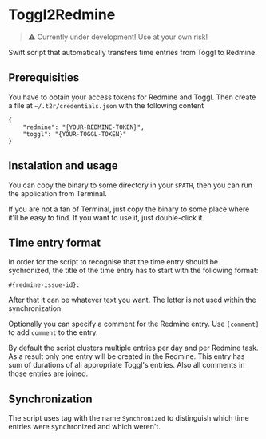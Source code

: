 # Toggl2Redmine

> ⚠️ Currently under development! Use at your own risk!

Swift script that automatically transfers time entries from Toggl to Redmine.

## Prerequisities

You have to obtain your access tokens for Redmine and Toggl. Then create a file at `~/.t2r/credentials.json` with the following content
```
{
    "redmine": "{YOUR-REDMINE-TOKEN}",
    "toggl": "{YOUR-TOGGL-TOKEN}"
}
```

## Instalation and usage

You can copy the binary to some directory in your `$PATH`, then you can run the application from Terminal.

If you are not a fan of Terminal, just copy the binary to some place where it'll be easy to find. If you want to use it, just double-click it.

## Time entry format

In order for the script to recognise that the time entry should be sychronized, the title of the time entry has to start with the following format:

`#{redmine-issue-id}:`

After that it can be whatever text you want. The letter is not used within the synchronization.

Optionally you can specify a comment for the Redmine entry. Use `[comment]` to add `comment` to the entry.

By default the script clusters multiple entries per day and per Redmine task. As a result only one entry will be created in the Redmine. This entry has sum of durations of all appropriate Toggl's entries. Also all comments in those entries are joined.

## Synchronization

The script uses tag with the name `Synchronized` to distinguish which time entries were synchronized and which weren't.

